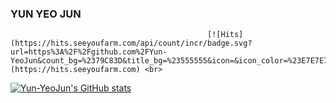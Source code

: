 ### YUN YEO JUN

                                                [![Hits](https://hits.seeyoufarm.com/api/count/incr/badge.svg?url=https%3A%2F%2Fgithub.com%2FYun-YeoJun&count_bg=%2379C83D&title_bg=%23555555&icon=&icon_color=%23E7E7E7&title=hits&edge_flat=false)](https://hits.seeyoufarm.com) <br>

[![Yun-YeoJun's GitHub stats](https://github-readme-stats.vercel.app/api?username=Yun-YeoJun)](https://github.com/anuraghazra/github-readme-stats)
